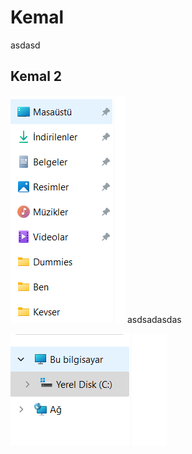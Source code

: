 # Kemal

asdasd
## Kemal 2


![](./img/Pasted%20image%2020241006214708.png)
asdsadasdas

![](./img/Pasted%20image%2020241006214738.png)
